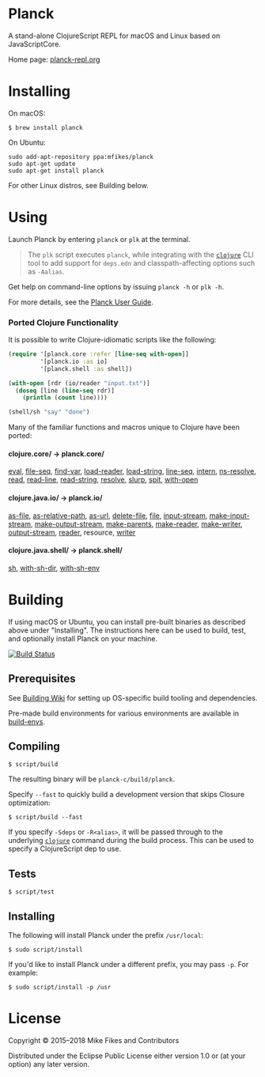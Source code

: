 # Planck

A stand-alone ClojureScript REPL for macOS and Linux based on JavaScriptCore.

Home page: [planck-repl.org](http://planck-repl.org)

# Installing

On macOS:
```
$ brew install planck
```

On Ubuntu:
```
sudo add-apt-repository ppa:mfikes/planck
sudo apt-get update
sudo apt-get install planck
```

For other Linux distros, see Building below.

# Using

Launch Planck by entering `planck` or `plk` at the terminal. 

> The `plk` script executes `planck`, while integrating with the [`clojure`](https://clojure.org/guides/getting_started) CLI tool to add support for `deps.edn` and classpath-affecting options such as `-Aalias`.

Get help on command-line options by issuing `planck -h` or `plk -h`.

For more details, see the [Planck User Guide](http://planck-repl.org/guide.html).

### Ported Clojure Functionality

It is possible to write Clojure-idiomatic scripts like the following:

```clojure
(require '[planck.core :refer [line-seq with-open]]
         '[planck.io :as io]
         '[planck.shell :as shell])

(with-open [rdr (io/reader "input.txt")]
  (doseq [line (line-seq rdr)]
    (println (count line))))

(shell/sh "say" "done")
```    

Many of the familiar functions and macros unique to Clojure have been ported:

#### clojure.core/ -> planck.core/ 

[eval](http://planck-repl.org/planck-core.html#eval), 
[file-seq](http://planck-repl.org/planck-core.html#file-seq),
[find-var](http://planck-repl.org/planck-core.html#find-var),
[load-reader](http://planck-repl.org/planck-core.html#load-reader),
[load-string](http://planck-repl.org/planck-core.html#load-string),
[line-seq](http://planck-repl.org/planck-core.html#line-seq),
[intern](http://planck-repl.org/planck-core.html#intern),
[ns-resolve](http://planck-repl.org/planck-core.html#ns-resolve),
[read](http://planck-repl.org/planck-core.html#read),
[read-line](http://planck-repl.org/planck-core.html#read-line),
[read-string](http://planck-repl.org/planck-core.html#read-string),
[resolve](http://planck-repl.org/planck-core.html#resolve),
[slurp](http://planck-repl.org/planck-core.html#slurp),
[spit](http://planck-repl.org/planck-core.html#spit),
[with-open](http://planck-repl.org/planck-core.html#with-open)

#### clojure.java.io/ -> planck.io/

[as-file](http://planck-repl.org/planck-io.html#as-file),
[as-relative-path](http://planck-repl.org/planck-io.html#as-relative-path),
[as-url](http://planck-repl.org/planck-io.html#as-url),
[delete-file](http://planck-repl.org/planck-io.html#delete-file),
[file](http://planck-repl.org/planck-io.html#file),
[input-stream](http://planck-repl.org/planck-io.html#input-stream),
[make-input-stream](http://planck-repl.org/planck-io.html#make-input-stream),
[make-output-stream](http://planck-repl.org/planck-io.html#make-output-stream),
[make-parents](http://planck-repl.org/planck-io.html#make-parents),
[make-reader](http://planck-repl.org/planck-io.html#make-reader),
[make-writer](http://planck-repl.org/planck-io.html#make-writer),
[output-stream](http://planck-repl.org/planck-io.html#output-stream),
[reader](http://planck-repl.org/planck-io.html#reader),
resource,
[writer](http://planck-repl.org/planck-io.html#writer)

#### clojure.java.shell/ -> planck.shell/

[sh](http://planck-repl.org/planck-shell.html#sh),
[with-sh-dir](http://planck-repl.org/planck-shell.html#with-sh-dir),
[with-sh-env](http://planck-repl.org/planck-shell.html#with-sh-env)

# Building 

If using macOS or Ubuntu, you can install pre-built binaries as described above under "Installing". The instructions here can be used to build, test, and optionally install Planck on your machine.

[![Build Status](https://travis-ci.org/planck-repl/planck.svg?branch=master)](https://travis-ci.org/planck-repl/planck)

## Prerequisites 

See [Building Wiki](https://github.com/planck-repl/planck/wiki/Building) for setting up OS-specific build tooling and dependencies.

Pre-made build environments for various environments are available in [build-envs](https://github.com/planck-repl/build-envs).

## Compiling

```
$ script/build
```

The resulting binary will be `planck-c/build/planck`.

Specify `--fast` to quickly build a development version that skips Closure optimization:

```
$ script/build --fast
```

If you specify `-Sdeps` or `-R<alias>`, it will be passed through to the underlying [`clojure`](https://clojure.org/guides/deps_and_cli) command during the build process. This can be used to specify a ClojureScript dep to use.

## Tests

```
$ script/test
```

## Installing

The following will install Planck under the prefix `/usr/local`:

```
$ sudo script/install
```

If you'd like to install Planck under a different prefix, you may pass `-p`. For example:

```
$ sudo script/install -p /usr
```

# License

Copyright © 2015–2018 Mike Fikes and Contributors

Distributed under the Eclipse Public License either version 1.0 or (at your option) any later version.
